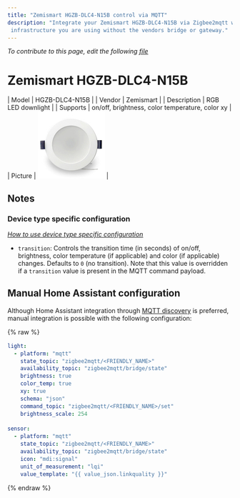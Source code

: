 ```yaml
---
title: "Zemismart HGZB-DLC4-N15B control via MQTT"
description: "Integrate your Zemismart HGZB-DLC4-N15B via Zigbee2mqtt with whatever smart home
 infrastructure you are using without the vendors bridge or gateway."
---
```


*To contribute to this page, edit the following
[file](https://github.com/Koenkk/zigbee2mqtt.io/blob/master/docs/devices/HGZB-DLC4-N15B.md)*

# Zemismart HGZB-DLC4-N15B

| Model | HGZB-DLC4-N15B  |
| Vendor  | Zemismart  |
| Description | RGB LED downlight |
| Supports | on/off, brightness, color temperature, color xy |
| Picture | ![Zemismart HGZB-DLC4-N15B](../images/devices/HGZB-DLC4-N15B.jpg) |

## Notes


### Device type specific configuration
*[How to use device type specific configuration](../information/configuration.md)*


* `transition`: Controls the transition time (in seconds) of on/off, brightness,
color temperature (if applicable) and color (if applicable) changes. Defaults to `0` (no transition).
Note that this value is overridden if a `transition` value is present in the MQTT command payload.


## Manual Home Assistant configuration
Although Home Assistant integration through [MQTT discovery](../integration/home_assistant) is preferred,
manual integration is possible with the following configuration:


{% raw %}
```yaml
light:
  - platform: "mqtt"
    state_topic: "zigbee2mqtt/<FRIENDLY_NAME>"
    availability_topic: "zigbee2mqtt/bridge/state"
    brightness: true
    color_temp: true
    xy: true
    schema: "json"
    command_topic: "zigbee2mqtt/<FRIENDLY_NAME>/set"
    brightness_scale: 254

sensor:
  - platform: "mqtt"
    state_topic: "zigbee2mqtt/<FRIENDLY_NAME>"
    availability_topic: "zigbee2mqtt/bridge/state"
    icon: "mdi:signal"
    unit_of_measurement: "lqi"
    value_template: "{{ value_json.linkquality }}"
```
{% endraw %}


